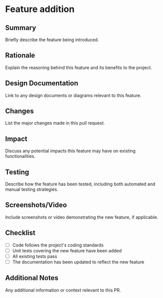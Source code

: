 # Feature addition

## Summary

Briefly describe the feature being introduced.

## Rationale

Explain the reasoning behind this feature and its benefits to the project.

## Design Documentation

Link to any design documents or diagrams relevant to this feature.

## Changes

List the major changes made in this pull request.

## Impact

Discuss any potential impacts this feature may have on existing functionalities.

## Testing

Describe how the feature has been tested, including both automated and manual testing strategies.

## Screenshots/Video

Include screenshots or video demonstrating the new feature, if applicable.

## Checklist

- [ ] Code follows the project's coding standards
- [ ] Unit tests covering the new feature have been added
- [ ] All existing tests pass
- [ ] The documentation has been updated to reflect the new feature

## Additional Notes

Any additional information or context relevant to this PR.
